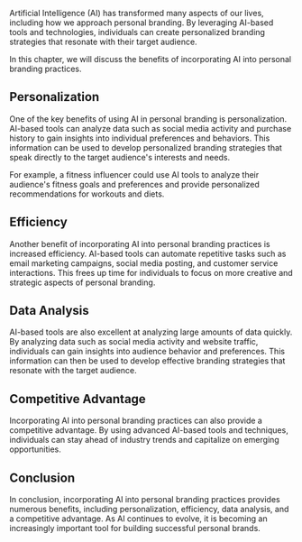 
Artificial Intelligence (AI) has transformed many aspects of our lives, including how we approach personal branding. By leveraging AI-based tools and technologies, individuals can create personalized branding strategies that resonate with their target audience.

In this chapter, we will discuss the benefits of incorporating AI into personal branding practices.

Personalization
---------------

One of the key benefits of using AI in personal branding is personalization. AI-based tools can analyze data such as social media activity and purchase history to gain insights into individual preferences and behaviors. This information can be used to develop personalized branding strategies that speak directly to the target audience's interests and needs.

For example, a fitness influencer could use AI tools to analyze their audience's fitness goals and preferences and provide personalized recommendations for workouts and diets.

Efficiency
----------

Another benefit of incorporating AI into personal branding practices is increased efficiency. AI-based tools can automate repetitive tasks such as email marketing campaigns, social media posting, and customer service interactions. This frees up time for individuals to focus on more creative and strategic aspects of personal branding.

Data Analysis
-------------

AI-based tools are also excellent at analyzing large amounts of data quickly. By analyzing data such as social media activity and website traffic, individuals can gain insights into audience behavior and preferences. This information can then be used to develop effective branding strategies that resonate with the target audience.

Competitive Advantage
---------------------

Incorporating AI into personal branding practices can also provide a competitive advantage. By using advanced AI-based tools and techniques, individuals can stay ahead of industry trends and capitalize on emerging opportunities.

Conclusion
----------

In conclusion, incorporating AI into personal branding practices provides numerous benefits, including personalization, efficiency, data analysis, and a competitive advantage. As AI continues to evolve, it is becoming an increasingly important tool for building successful personal brands.
